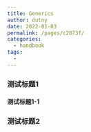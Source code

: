 ```yaml
---
title: Generics
author: dutny
date: 2022-01-03
permalink: /pages/c2073f/
categories: 
  - handbook
tags: 
  - 
---
```


### 测试标题1

#### 测试标题1-1

### 测试标题2